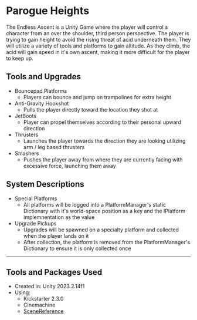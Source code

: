 # Parogue Heights

The Endless Ascent is a Unity Game where the player will control a character from an over the shoulder, third person perspective. The player is trying to gain height to avoid the rising threat of acid underneath them. They will utilize a variety of tools and platforms to gain altitude. As they climb, the acid will gain speed in it's own ascent, making it more difficult for the player to keep up.

## Tools and Upgrades

- Bouncepad Platforms
  - Players can bounce and jump on trampolines for extra height
- Anti-Gravity Hookshot
  - Pulls the player directly toward the location they shot at
- JetBoots
  - Player can propel themselves according to their personal upward direction
- Thrusters
  - Launches the player towards the direction they are looking utilizing arm / leg based thrusters
- Smashers
  - Pushes the player away from where they are currently facing with excessive force, launching them away

## System Descriptions
- Special Platforms
  - All platforms will be logged into a PlatformManager's static Dictionary with it's world-space position as a key and the IPlatform implemnentation as the value
- Upgrade Pickups
  - Upgrades will be spawned on a specialty platform and collected when the player lands on it
  - After collection, the platform is removed from the PlatformManager's Dictionary to ensure it is only collected once

___

## Tools and Packages Used

* Created in: Unity 2023.2.14f1
* Using:
  * Kickstarter 2.3.0
  * Cinemachine
  * [SceneReference](git+https://github.com/starikcetin/Eflatun.SceneReference.git#4.0.0)
